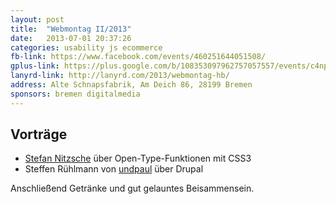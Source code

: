 ```yaml
---
layout: post
title:  "Webmontag II/2013"
date:   2013-07-01 20:37:26
categories: usability js ecommerce
fb-link: https://www.facebook.com/events/460251644051508/
gplus-link: https://plus.google.com/b/108353097962757057557/events/c4nplgjjolf4f54b2uurudbv82c
lanyrd-link: http://lanyrd.com/2013/webmontag-hb/
address: Alte Schnapsfabrik, Am Deich 86, 28199 Bremen
sponsors: bremen digitalmedia
---
```


## Vorträge

* [Stefan Nitzsche](http://nitzsche.info) über Open-Type-Funktionen mit CSS3  
* Steffen Rühlmann von [undpaul](http://www.undpaul.de/) über Drupal  

Anschließend Getränke und gut gelauntes Beisammensein.

